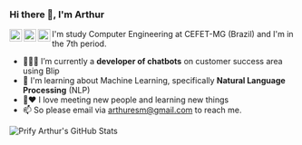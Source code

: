 ### Hi there 👋, I'm Arthur

<a href="https://www.linkedin.com/in/arthuresm/">
  <img align="left" alt="Meu linkedin" width="22px" src="https://cdn.jsdelivr.net/npm/simple-icons@v3/icons/linkedin.svg" />
</a>

<a href="https://www.kaggle.com/arthurestevao">
  <img align="left" alt="Kaggle" width="22px" src="https://cdn.jsdelivr.net/npm/simple-icons@3.1.0/icons/kaggle.svg" />
</a>

<a href="https://www.instagram.com/arthuresm/">
  <img align="left" alt="Arthur's Instagram" width="22px" src="https://cdn.jsdelivr.net/npm/simple-icons@v3/icons/instagram.svg" />
</a>

I'm study Computer Engineering at CEFET-MG (Brazil) and I'm in the 7th period.

- 👨🏽‍💻 I’m currently a **developer of chatbots** on customer success area using Blip
- 🌱 I'm learning about Machine Learning, specifically **Natural Language Processing** (NLP)
- 💬❤ I love meeting new people and learning new things
- 📫 So please email via arthuresm@gmail.com to reach me.

![Prify Arthur's GitHub Stats](https://github-readme-stats.vercel.app/api?username=Arthuresm&hide=["stars"]&show_icons=true)
